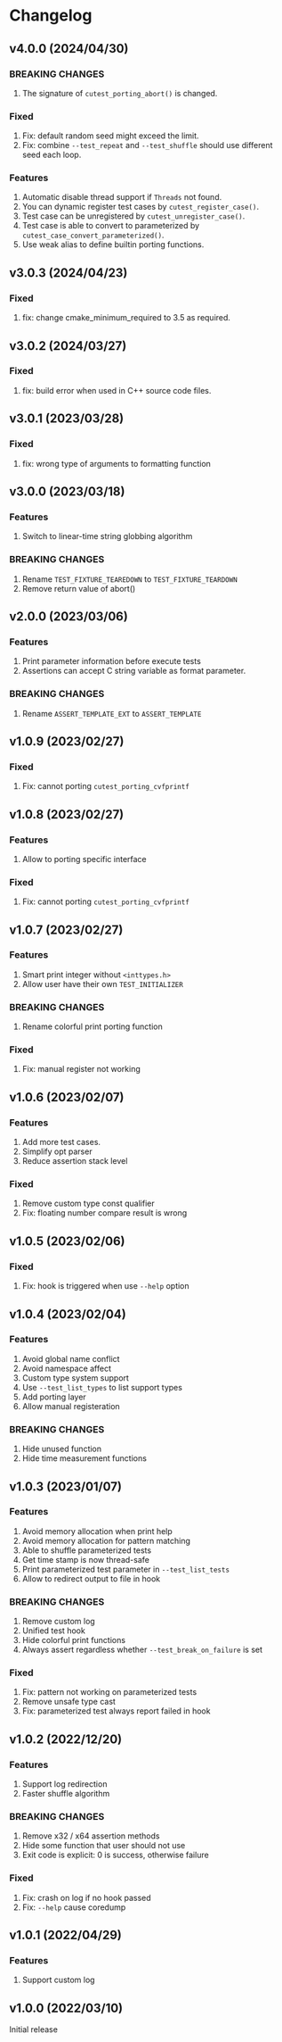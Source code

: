 # Changelog

## v4.0.0 (2024/04/30)

### BREAKING CHANGES
1. The signature of `cutest_porting_abort()` is changed.

### Fixed
1. Fix: default random seed might exceed the limit.
2. Fix: combine `--test_repeat` and `--test_shuffle` should use different seed each loop.

### Features
1. Automatic disable thread support if `Threads` not found.
2. You can dynamic register test cases by `cutest_register_case()`.
3. Test case can be unregistered by `cutest_unregister_case()`.
4. Test case is able to convert to parameterized by `cutest_case_convert_parameterized()`.
5. Use weak alias to define builtin porting functions.


## v3.0.3 (2024/04/23)

### Fixed
1. fix: change cmake_minimum_required to 3.5 as required.


## v3.0.2 (2024/03/27)

### Fixed
1. fix: build error when used in C++ source code files.


## v3.0.1 (2023/03/28)

### Fixed
1. fix: wrong type of arguments to formatting function


## v3.0.0 (2023/03/18)

### Features
1. Switch to linear-time string globbing algorithm

### BREAKING CHANGES
1. Rename `TEST_FIXTURE_TEAREDOWN` to `TEST_FIXTURE_TEARDOWN`
2. Remove return value of abort()


## v2.0.0 (2023/03/06)

### Features
1. Print parameter information before execute tests
2. Assertions can accept C string variable as format parameter.

### BREAKING CHANGES
1. Rename `ASSERT_TEMPLATE_EXT` to `ASSERT_TEMPLATE`


## v1.0.9 (2023/02/27)

### Fixed
1. Fix: cannot porting `cutest_porting_cvfprintf`


## v1.0.8 (2023/02/27)

### Features
1. Allow to porting specific interface

### Fixed
1. Fix: cannot porting `cutest_porting_cvfprintf`


## v1.0.7 (2023/02/27)

### Features
1. Smart print integer without `<inttypes.h>`
2. Allow user have their own `TEST_INITIALIZER`

### BREAKING CHANGES
1. Rename colorful print porting function

### Fixed
1. Fix: manual register not working


## v1.0.6 (2023/02/07)

### Features
1. Add more test cases.
2. Simplify opt parser
3. Reduce assertion stack level

### Fixed
1. Remove custom type const qualifier
2. Fix: floating number compare result is wrong


## v1.0.5 (2023/02/06)

### Fixed
1. Fix: hook is triggered when use `--help` option


## v1.0.4 (2023/02/04)

### Features
1. Avoid global name conflict
2. Avoid namespace affect
3. Custom type system support
4. Use `--test_list_types` to list support types
5. Add porting layer
6. Allow manual registeration

### BREAKING CHANGES
1. Hide unused function
2. Hide time measurement functions


## v1.0.3 (2023/01/07)

### Features
1. Avoid memory allocation when print help
2. Avoid memory allocation for pattern matching
3. Able to shuffle parameterized tests
4. Get time stamp is now thread-safe
5. Print parameterized test parameter in `--test_list_tests`
6. Allow to redirect output to file in hook

### BREAKING CHANGES
1. Remove custom log
2. Unified test hook
3. Hide colorful print functions
4. Always assert regardless whether `--test_break_on_failure` is set

### Fixed
1. Fix: pattern not working on parameterized tests
2. Remove unsafe type cast
3. Fix: parameterized test always report failed in hook


## v1.0.2 (2022/12/20)

### Features
1. Support log redirection
2. Faster shuffle algorithm

### BREAKING CHANGES
1. Remove x32 / x64 assertion methods
2. Hide some function that user should not use
3. Exit code is explicit: 0 is success, otherwise failure

### Fixed
1. Fix: crash on log if no hook passed
2. Fix: `--help` cause coredump


## v1.0.1 (2022/04/29)

### Features
1. Support custom log


## v1.0.0 (2022/03/10)

Initial release

